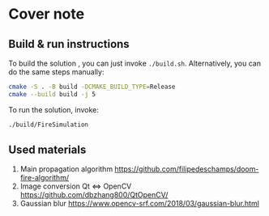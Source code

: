 # Cover note

## Build & run instructions

To build the solution , you can just invoke `./build.sh`. Alternatively, you
can do the same steps manually:

```sh
cmake -S . -B build -DCMAKE_BUILD_TYPE=Release
cmake --build build -j 5
```

To run the solution, invoke:

```sh
./build/FireSimulation
```

## Used materials

1) Main propagation algorithm        https://github.com/filipedeschamps/doom-fire-algorithm/
2) Image conversion Qt <=> OpenCV    https://github.com/dbzhang800/QtOpenCV/
3) Gaussian blur                     https://www.opencv-srf.com/2018/03/gaussian-blur.html
